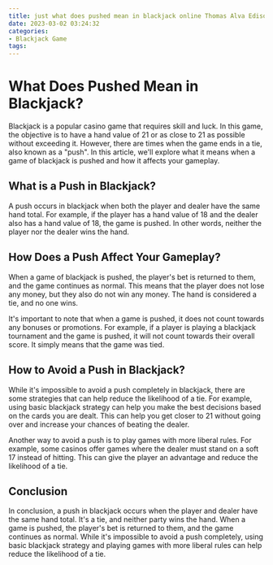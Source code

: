 ```yaml
---
title: just what does pushed mean in blackjack online Thomas Alva Edison
date: 2023-03-02 03:24:32
categories:
- Blackjack Game
tags:
---
```

# What Does Pushed Mean in Blackjack?

Blackjack is a popular casino game that requires skill and luck. In this game, the objective is to have a hand value of 21 or as close to 21 as possible without exceeding it. However, there are times when the game ends in a tie, also known as a "push". In this article, we'll explore what it means when a game of blackjack is pushed and how it affects your gameplay.

## What is a Push in Blackjack?

A push occurs in blackjack when both the player and dealer have the same hand total. For example, if the player has a hand value of 18 and the dealer also has a hand value of 18, the game is pushed. In other words, neither the player nor the dealer wins the hand.

## How Does a Push Affect Your Gameplay?

When a game of blackjack is pushed, the player's bet is returned to them, and the game continues as normal. This means that the player does not lose any money, but they also do not win any money. The hand is considered a tie, and no one wins.

It's important to note that when a game is pushed, it does not count towards any bonuses or promotions. For example, if a player is playing a blackjack tournament and the game is pushed, it will not count towards their overall score. It simply means that the game was tied.

## How to Avoid a Push in Blackjack?

While it's impossible to avoid a push completely in blackjack, there are some strategies that can help reduce the likelihood of a tie. For example, using basic blackjack strategy can help you make the best decisions based on the cards you are dealt. This can help you get closer to 21 without going over and increase your chances of beating the dealer.

Another way to avoid a push is to play games with more liberal rules. For example, some casinos offer games where the dealer must stand on a soft 17 instead of hitting. This can give the player an advantage and reduce the likelihood of a tie.

## Conclusion

In conclusion, a push in blackjack occurs when the player and dealer have the same hand total. It's a tie, and neither party wins the hand. When a game is pushed, the player's bet is returned to them, and the game continues as normal. While it's impossible to avoid a push completely, using basic blackjack strategy and playing games with more liberal rules can help reduce the likelihood of a tie.